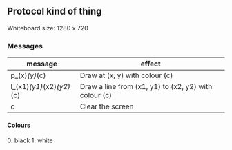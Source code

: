 ## Protocol kind of thing

Whiteboard size: 1280 x 720

### Messages
| message | effect |
|---------|--------|
| p_(x)_(y)_(c) | Draw at (x, y) with colour (c) |
| l_(x1)_(y1)_(x2)_(y2)_(c) | Draw a line from (x1, y1) to (x2, y2) with colour (c) |
| c | Clear the screen |

#### Colours
0: black
1: white
